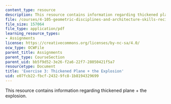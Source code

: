 ```yaml
---
content_type: resource
description: This resource contains information regarding thickened plane + the explosion.
file: /courses/4-105-geometric-disciplines-and-architecture-skills-reciprocal-methodologies-fall-2012/e07fcb22fbcf24329fc81b8194329699_MIT4_105F12_ex3-explosion.pdf
file_size: 157064
file_type: application/pdf
learning_resource_types:
- Assignments
license: https://creativecommons.org/licenses/by-nc-sa/4.0/
ocw_type: OCWFile
parent_title: Assignments
parent_type: CourseSection
parent_uid: bb5f9d52-3e26-f2a6-22f7-28050421f5a7
resourcetype: Document
title: 'Exercise 3: Thickened Plane + the Explosion'
uid: e07fcb22-fbcf-2432-9fc8-1b8194329699
---
```

This resource contains information regarding thickened plane + the explosion.